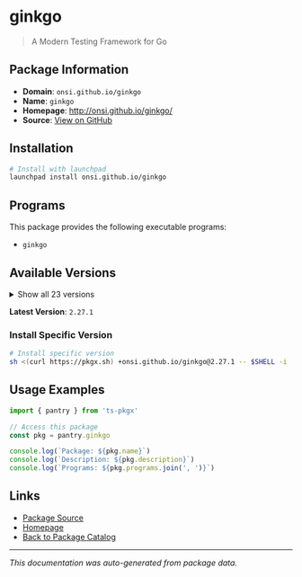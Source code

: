 # ginkgo

> A Modern Testing Framework for Go

## Package Information

- **Domain**: `onsi.github.io/ginkgo`
- **Name**: `ginkgo`
- **Homepage**: http://onsi.github.io/ginkgo/
- **Source**: [View on GitHub](https://github.com/pkgxdev/pantry/tree/main/projects/onsi.github.io/ginkgo/package.yml)

## Installation

```bash
# Install with launchpad
launchpad install onsi.github.io/ginkgo
```

## Programs

This package provides the following executable programs:

- `ginkgo`

## Available Versions

<details>
<summary>Show all 23 versions</summary>

- `2.27.1`, `2.27.0`, `2.26.0`, `2.25.3`, `2.25.2`
- `2.25.1`, `2.25.0`, `2.24.0`, `2.23.4`, `2.23.3`
- `2.23.2`, `2.23.1`, `2.23.0`, `2.22.2`, `2.22.1`
- `2.22.0`, `2.21.0`, `2.20.2`, `2.20.1`, `2.20.0`
- `2.19.1`, `2.19.0`, `2.18.0`

</details>

**Latest Version**: `2.27.1`

### Install Specific Version

```bash
# Install specific version
sh <(curl https://pkgx.sh) +onsi.github.io/ginkgo@2.27.1 -- $SHELL -i
```

## Usage Examples

```typescript
import { pantry } from 'ts-pkgx'

// Access this package
const pkg = pantry.ginkgo

console.log(`Package: ${pkg.name}`)
console.log(`Description: ${pkg.description}`)
console.log(`Programs: ${pkg.programs.join(', ')}`)
```

## Links

- [Package Source](https://github.com/pkgxdev/pantry/tree/main/projects/onsi.github.io/ginkgo/package.yml)
- [Homepage](http://onsi.github.io/ginkgo/)
- [Back to Package Catalog](../../../package-catalog.md)

---

*This documentation was auto-generated from package data.*
